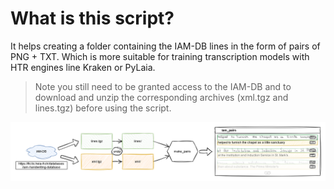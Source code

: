 # What is this script?

It helps creating a folder containing the IAM-DB lines in the form of pairs of PNG + TXT. Which is more suitable for training transcription models with HTR engines line Kraken or PyLaia. 

> Note you still need to be granted access to the IAM-DB and to download and unzip the corresponding archives (xml.tgz and lines.tgz) before using the script.

<img src="./img/line_pairs_iam-db_wflow.drawio.png">

